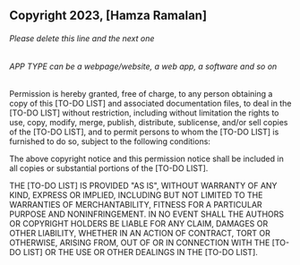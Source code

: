 ## Copyright 2023, [Hamza Ramalan]

###### Please delete this line and the next one

###### APP TYPE can be a webpage/website, a web app, a software and so on

Permission is hereby granted, free of charge, to any person obtaining a copy of this [TO-DO LIST] and associated documentation files, to deal in the [TO-DO LIST] without restriction, including without limitation the rights to use, copy, modify, merge, publish, distribute, sublicense, and/or sell copies of the [TO-DO LIST], and to permit persons to whom the [TO-DO LIST] is furnished to do so, subject to the following conditions:

The above copyright notice and this permission notice shall be included in all copies or substantial portions of the [TO-DO LIST].

THE [TO-DO LIST] IS PROVIDED "AS IS", WITHOUT WARRANTY OF ANY KIND, EXPRESS OR IMPLIED, INCLUDING BUT NOT LIMITED TO THE WARRANTIES OF MERCHANTABILITY, FITNESS FOR A PARTICULAR PURPOSE AND NONINFRINGEMENT. IN NO EVENT SHALL THE AUTHORS OR COPYRIGHT HOLDERS BE LIABLE FOR ANY CLAIM, DAMAGES OR OTHER LIABILITY, WHETHER IN AN ACTION OF CONTRACT, TORT OR OTHERWISE, ARISING FROM, OUT OF OR IN CONNECTION WITH THE [TO-DO LIST] OR THE USE OR OTHER DEALINGS IN THE [TO-DO LIST].
